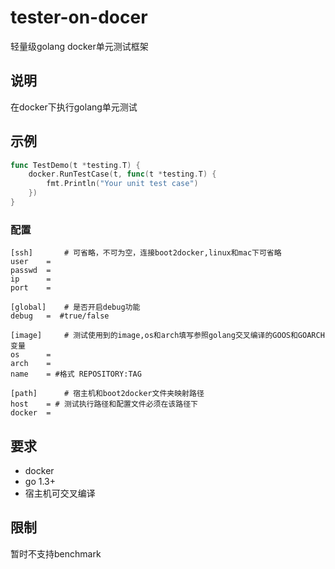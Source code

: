tester-on-docer
===============

轻量级golang docker单元测试框架

## 说明
在docker下执行golang单元测试


## 示例

```Go
func TestDemo(t *testing.T) {
	docker.RunTestCase(t, func(t *testing.T) {
		fmt.Println("Your unit test case")
	})
}
```



### 配置

	[ssh] 		# 可省略，不可为空，连接boot2docker,linux和mac下可省略
	user	=
	passwd	=
	ip		=
	port	=

	[global]	# 是否开启debug功能
	debug	=  #true/false

	[image] 	# 测试使用到的image,os和arch填写参照golang交叉编译的GOOS和GOARCH变量
	os		= 
	arch	= 
	name	= #格式 REPOSITORY:TAG

	[path] 		# 宿主机和boot2docker文件夹映射路径
	host	= # 测试执行路径和配置文件必须在该路径下
	docker	= 

## 要求
- docker
- go 1.3+
- 宿主机可交叉编译

## 限制

暂时不支持benchmark
